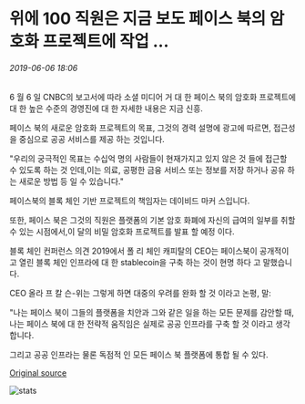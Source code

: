 # 위에 100 직원은 지금 보도 페이스 북의 암호화 프로젝트에 작업 ...

###### 2019-06-06 18:06

6 월 6 일 CNBC의 보고서에 따라 소셜 미디어 거 대 한 페이스 북의 암호화 프로젝트에 대 한 높은 수준의 경영진에 대 한 자세한 내용은 지금 신흥.

페이스 북의 새로운 암호화 프로젝트의 목표, 그것의 경력 설명에 광고에 따르면, 접근성을 중심으로 공공 서비스를 제공 하는 것입니다.

"우리의 궁극적인 목표는 수십억 명의 사람들이 현재가지고 있지 않은 것 들에 접근할 수 있도록 하는 것 인데,이는 의료, 공평한 금융 서비스 또는 정보를 저장 하거나 공유 하는 새로운 방법 등 일 수 있습니다."

페이스북의 블록 체인 기반 프로젝트의 책임자는 데이비드 마커 스입니다.

또한, 페이스 북은 그것의 직원은 플랫폼의 기본 암호 화폐에 자신의 급여의 일부를 취할 수 있는 시점에서,이 달의 비밀 암호화 프로젝트를 발표 할 예정 이다.

블록 체인 컨퍼런스 의견 2019에서 폴 리 체인 캐피탈의 CEO는 페이스북이 공개적이 고 열린 블록 체인 인프라에 대 한 stablecoin을 구축 하는 것이 현명 하다 고 말했습니다.

CEO 올라 프 칼 슨-위는 그렇게 하면 대중의 우려를 완화 할 것 이라고 논평, 말:

"나는 페이스 북이 그들의 플랫폼을 치안과 그와 같은 일을 하는 모든 문제를 감안할 때, 나는 페이스 북에 대 한 전략적 움직임은 실제로 공공 인프라를 구축 할 것 이라고 생각 합니다.

그리고 공공 인프라는 물론 독점적 인 모든 페이스 북 플랫폼에 통합 될 수 있다.

[Original source](https://cointelegraph.com/news/over-100-staff-now-reportedly-working-on-facebooks-crypto-project)

![stats](https://c.statcounter.com/11760860/0/a89fa40b/1/ "stats")